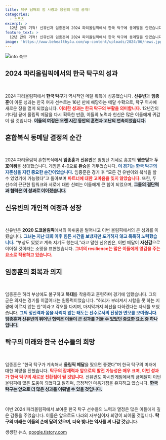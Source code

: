 ```yaml
---
title: 탁구 남매의 힘 사랑과 응원의 비밀 공개!
categories:
  - 스포츠
excerpt: >
  12년 만의 기적! 신유빈과 임종훈이 2024 파리올림픽에서 한국 탁구에 동메달을 안겼습니다. 힘든 훈련을 이겨낸 두 선수의 감동적인 순간과 메달의 의미를 확인해보세요!
feature_text: >
  12년 만의 기적! 신유빈과 임종훈이 2024 파리올림픽에서 한국 탁구에 동메달을 안겼습니다. 힘든 훈련을 이겨낸 두 선수의 감동적인 순간과 메달의 의미를 확인해보세요!
image: 'https://www.behealthy4u.com/wp-content/uploads/2024/06/news.jpg'
---
```


<p><img src="https://www.behealthy4u.com/wp-content/uploads/2024/06/news.jpg" alt="info 속보" /></p>

<h2 data-ke-size="size26">2024 파리올림픽에서의 한국 탁구의 성과</h2>

<p data-ke-size="size16">&nbsp;</p>

<p>2024 파리올림픽에서 <strong>한국 탁구</strong>가 역사적인 메달 획득에 성공했습니다. <strong>신유빈</strong>과 <strong>임종훈</strong>이 이룬 성과는 한국 여자 선수로는 16년 만에 해당하는 메달 수확으로, 탁구 역사에 새로운 장을 열게 되었습니다. <b><span style="color: #ee2323;">이러한 성과는 한국 탁구의 부활을 의미합니다.</span></b> 12년간의 기다림 끝에 올림픽 메달을 다시 획득한 만큼, 이들의 노력과 헌신은 많은 이들에게 귀감이 될 것입니다. <b><span style="background-color: #21538527;">이들의 여정은 오랜 시간 동안의 훈련과 고난의 연속이었습니다.</span></b> </p>

<h2 data-ke-size="size26">혼합복식 동메달 결정의 순간</h2>

<p data-ke-size="size16">&nbsp;</p>

<p>2024 파리올림픽 혼합복식에서 <strong>임종훈</strong>과 <strong>신유빈</strong>은 엄청난 기세로 홍콩의 <strong>웡춘팅</strong>과 <strong>두호이켐</strong>을 상대했습니다. 게임은 4-0으로 <strong>완승</strong>을 거두었습니다. <b><span style="color: #1a5490;">이 경기는 한국 탁구의 자존심을 지킨 중요한 순간이었습니다.</span></b> 임종훈은 경기 후 “모든 건 유빈이와 복식을 할 수 있었기에 가능했다”고 돌아보며 <b><span style="color: #ee2323;">파트너에 대한 고마움을 잊지 않았습니다.</span></b> 또한, 두 선수의 끈끈한 팀워크와 서로에 대한 신뢰는 이들에게 큰 힘이 되었으며, <b><span style="background-color: #21538527;">그들의 결단력과 협력은 이 성과로 이어졌습니다.</span></b> </p>

<h2 data-ke-size="size26">신유빈의 개인적 여정과 성장</h2>

<p data-ke-size="size16">&nbsp;</p>

<p>신유빈은 <strong>2020 도쿄올림픽</strong>에서의 아쉬움을 털어내고 이번 올림픽에서의 큰 성과를 이뤘습니다. <b><span style="color: #1a5490;">그녀는 지난 대회 이후 힘든 시간을 보냈지만 포기하지 않고 묵묵히 노력했습니다.</span></b> “부상도 있었고 계속 지기도 했는데,”라고 말한 신유빈은, 이번 메달이 <strong>자신감</strong>으로 이어질 것이라는 소망을 표현했습니다. <b><span style="color: #ee2323;">그녀의 resilience는 많은 이들에게 영감을 주는 요소로 작용하고 있습니다.</span></b> </p>

<h2 data-ke-size="size26">임종훈의 회복과 의지</h2>

<p data-ke-size="size16">&nbsp;</p>

<p>임종훈은 허리 부상에도 불구하고 <strong>복대</strong>를 착용하고 훈련하며 경기에 임했습니다. 그의 굳은 의지는 경기를 이끌어내는 원동력이었습니다. “허리가 부러져서 시합을 못 하는 지경에 이르지 않는 한”이라고 각오를 다지며, 마지막까지 최선을 다하겠다는 자세를 보였습니다. <b><span style="color: #1a5490;">그의 정신력과 몸을 사리지 않는 태도는 선수로서의 진정한 면모를 보여줍니다.</span></b> <b><span style="background-color: #21538527;">임종훈과 신유빈의 뛰어난 협력은 이들이 큰 성과를 거둘 수 있었던 중요한 요소 중 하나입니다.</span></b> </p>

<h2 data-ke-size="size26">탁구의 미래와 한국 선수들의 희망</h2>

<p data-ke-size="size16">&nbsp;</p>

<p>임종훈은 "한국 탁구가 계속해서 <strong>올림픽 메달</strong>을 땄으면 좋겠다"며 한국 탁구의 미래에 대한 희망을 전했습니다. <b><span style="color: #ee2323;">탁구의 잠재력과 앞으로의 발전 가능성은 매우 크며, 이번 성과가 한국 탁구의 새로운 전환점이 될 것입니다.</span></b> 신유빈도 아시안게임에서의 금메달이 이번 올림픽에 많은 도움이 되었다고 밝히며, 긍정적인 마음가짐을 유지하고 있습니다. <b><span style="background-color: #21538527;">한국 탁구는 앞으로 더 많은 성과를 이뤄낼 수 있을 것입니다.</span></b> </p>

<p data-ke-size="size16">&nbsp;</p>

<p>이번 2024 파리올림픽에서 보여준 한국 탁구 선수들의 노력과 열정은 많은 이들에게 깊은 감동을 주었습니다. 이들은 앞으로도 나라의 자부심이자 희망이 되어줄 것입니다. <strong>탁구의 미래는 이들의 손에 달려 있으며, 더욱 빛나는 역사를 써 나갈 것</strong>입니다.</p>
생생한 뉴스, <a href="https://qoogle.tistory.com" rel="dofollow">qoogle.tistory.com</a>



